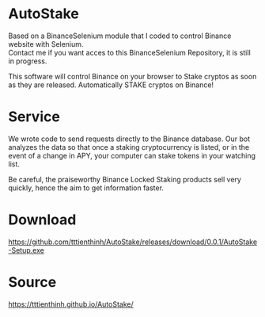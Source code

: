 # AutoStake

Based on a BinanceSelenium module that I coded to control Binance website with Selenium.  
Contact me if you want acces to this BinanceSelenium Repository, it is still in progress.  
  
This software will control Binance on your browser to Stake cryptos as soon as they are released. Automatically STAKE cryptos on Binance! 

# Service
We wrote code to send requests directly to the Binance database.
Our bot analyzes the data so that once a staking cryptocurrency is listed, or in the event of a change in APY, your computer can stake tokens in your watching list.

Be careful, the praiseworthy Binance Locked Staking products sell very quickly, hence the aim to get information faster.

# Download
https://github.com/tttienthinh/AutoStake/releases/download/0.0.1/AutoStake-Setup.exe

# Source
https://tttienthinh.github.io/AutoStake/